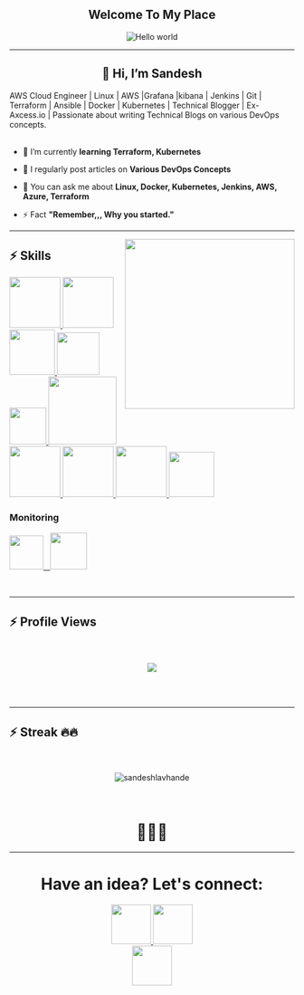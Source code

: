 <p align="center">
<h2 align="center"> 
Welcome To My Place 
</h2></p>

<p align="center"> 
<img src="https://raw.githubusercontent.com/sagar-viradiya/sagar-viradiya/master/resources/banner.png" alt="Hello world">


<hr>
<h2 align="center">👋 Hi, I’m Sandesh </h2>
AWS Cloud Engineer | Linux  | AWS |Grafana |kibana | Jenkins | Git | Terraform | Ansible | Docker | Kubernetes | Technical Blogger | Ex-Axcess.io | Passionate about writing Technical Blogs on various DevOps concepts.

<br>
<br>

- 🔭 I’m currently **learning Terraform, Kubernetes**
- 📝 I regularly post articles on **Various DevOps Concepts**

- 💬 You can ask me about **Linux, Docker, Kubernetes, Jenkins, AWS, Azure, Terraform**

- ⚡ Fact **"Remember,,, Why you started."**

<hr>
<img align='right' src="https://media.giphy.com/media/jRf5fsn8G6YaogAWxn/giphy.gif" width="300">

   ## :zap: Skills

   <a href="https://www.linux.org/" target="_blanfalse" />
    <img src="https://www.vectorlogo.zone/logos/linux/linux-icon.svg"  height="90" />
  </a>
   <a href="https://aws.amazon.com/" target="_blank" >
    <img src="https://www.vectorlogo.zone/logos/amazon_aws/amazon_aws-icon.svg"  height="90" />
  </a>
  <a href="https://www.docker.com/" target="_blank" >
    <img src="https://raw.githubusercontent.com/itsksaurabh/itsksaurabh/master/assets/docker.gif"  height="80" /> 
  </a>
  <a href="https://kubernetes.io/" target="_blank" >
    <img src="https://raw.githubusercontent.com/itsksaurabh/itsksaurabh/master/assets/k8s.gif"  height="75" />
  </a>
  <a href="https://docs.gitlab.com/ee/ci/" target="_blank" >
    <img src="https://raw.githubusercontent.com/itsksaurabh/itsksaurabh/master/assets/cicd.gif"  height="65" />
  </a>
  <a href="https://www.terraform.io/" target="_blank" >
    <img src="https://raw.githubusercontent.com/itsksaurabh/itsksaurabh/master/assets/terraform.gif" width="120" />
  </a>
   </a>
    <a href="https://www.jenkins.io/" target="_blank" >
    <img src="https://raw.githubusercontent.com/DARK-art108/ItsRitesh/master/assets/ll.png" height="90" />
  </a>
  <a href="https://www.ansible.com/" target="_blank" >
    <img src="https://www.vectorlogo.zone/logos/ansible/ansible-icon.svg"  height="90" />
  </a>
 </a>
    <a href="https://pages.github.com/?(null)" target="_blank" >
   <img src="https://media.giphy.com/media/kH1DBkPNyZPOk0BxrM/giphy.gif" width="90" />
  </a>
 </a>
  <a href="https://code.visualstudio.com/" target="_blank" >
     <img src="https://i.giphy.com/media/IdyAQJVN2kVPNUrojM/200.webp"  height="80" /> 
  </a>

 ### Monitoring
  
 <p float="left">
  <a href="https://grafana.com/" target="_blank" >
    <img src="https://raw.githubusercontent.com/itsksaurabh/itsksaurabh/master/assets/grafana.gif" height="60" />&nbsp;&nbsp;
  </a>
  <a href="https://prometheus.io/" target="_blank" >
    <img src="https://raw.githubusercontent.com/itsksaurabh/itsksaurabh/master/assets/prometheus.gif" height="65" />
  </a>
</p>
  
<br>

<hr>


## :zap: Profile Views
<p align="center"> 
   <br>
  <br>
  <img src="https://profile-counter.glitch.me/chetanrakhra/count.svg" />
</p>
<br >
<br />
<hr>

## :zap: Streak 🔥🔥
<p align="center">
   <br>
   <br>
<img align="center" src="https://github-readme-streak-stats.herokuapp.com/?user=sandylavhande"&&theme=radical&line_height=27&v=5" alt="sandeshlavhande"></p>
   <br>
<h1 align="center">🧋🧋🧋</h1>
<hr>

<h1 align="center" >Have an idea? Let's connect:</h1>

<div align="center" gap="20px">
<!-- <a href="https://www.linkedin.com/in/chetanrakhra/">
<img width="70px" src="https://img.shields.io/badge/-%2312100E.svg?&logo=linkedin&logoColor=white" />
</a> -->

<a href="https://medium.com/@chetxn">
<img  width="70px" src="https://img.shields.io/badge/-%2312100E.svg?&logo=medium&logoColor=white" />
</a>

<a href="https://github.com/sandylavhande">
<img  width="70px" src="https://img.shields.io/badge/-%2312100E.svg?&logo=github&logoColor=white" />
</a>
</div>

<div align="center" gap="20px">
<a href="https://twitter.com/SandeshLavhande">
<img  width="70px" src="https://img.shields.io/badge/-%2312100E.svg?&logo=twitter&logoColor=white" />
</a>
</div>